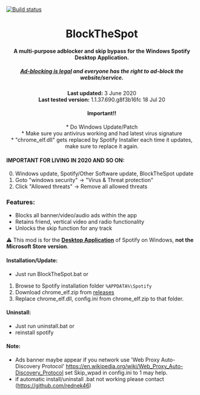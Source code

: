[![Build status](https://ci.appveyor.com/api/projects/status/31l6ynm0a1fhr2vs/branch/master?svg=true)](https://ci.appveyor.com/project/mrpond/blockthespot/branch/master)

<center>
  <h1 align="center">BlockTheSpot</h1>
  <h4 align="center">A multi-purpose adblocker and skip bypass for the <strong>Windows</strong> Spotify Desktop Application.</h4>
  <h5 align="center"> <a href="https://www.zdnet.com/article/adblock-plus-scores-big-legal-win-it-doesnt-break-antitrust-law-court-rules/">Ad-blocking is legal</a> and everyone has the right to ad-block the website/service.</h5>
  <p align="center">
    <strong>Last updated:</strong> 3 June 2020<br>
    <strong>Last tested version:</strong> 1.1.37.690.g8f3b16fc 18 Jul 20
  </p>
  <h4 align="center">Important!!</h4>
 * Do Windows Update/Patch<br>
 * Make sure you antivirus working and had latest virus signature<br>
 * "chrome_elf.dll" gets replaced by Spotify Installer each time it updates, make sure to replace it again.<br>
</center>

#### IMPORTANT FOR LIVING IN 2020 AND SO ON:
0. Windows update, Spotify/Other Software update, BlockTheSpot update
1. Goto "windows security" -> "Virus & Threat protection"
2. Click "Allowed threats" -> Remove all allowed threats

### Features:
* Blocks all banner/video/audio ads within the app
* Retains friend, vertical video and radio functionality
* Unlocks the skip function for any track

:warning: This mod is for the [**Desktop Application**](https://www.spotify.com/download/windows/) of Spotify on Windows, **not the Microsoft Store version**.

#### Installation/Update:
* Just run BlockTheSpot.bat
or
1. Browse to Spotify installation folder `%APPDATA%\Spotify`
2. Download chrome_elf.zip from [releases](https://github.com/mrpond/BlockTheSpot/releases)
3. Replace chrome_elf.dll, config.ini from chrome_elf.zip to that folder. 

#### Uninstall:
* Just run uninstall.bat
or
* reinstall spotify

#### Note:
* Ads banner maybe appear if you network use 'Web Proxy Auto-Discovery Protocol'
https://en.wikipedia.org/wiki/Web_Proxy_Auto-Discovery_Protocol
set Skip_wpad in config.ini to 1 may help.
* if automatic install/uninstall .bat not working please contact (https://github.com/rednek46)
